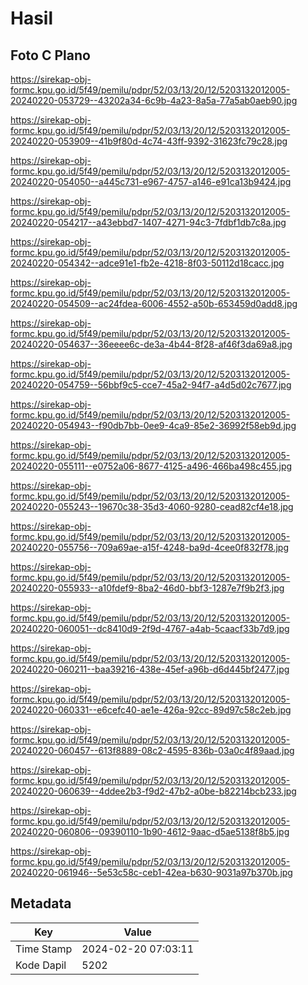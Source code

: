 # Hasil

## Foto C Plano

https://sirekap-obj-formc.kpu.go.id/5f49/pemilu/pdpr/52/03/13/20/12/5203132012005-20240220-053729--43202a34-6c9b-4a23-8a5a-77a5ab0aeb90.jpg

https://sirekap-obj-formc.kpu.go.id/5f49/pemilu/pdpr/52/03/13/20/12/5203132012005-20240220-053909--41b9f80d-4c74-43ff-9392-31623fc79c28.jpg

https://sirekap-obj-formc.kpu.go.id/5f49/pemilu/pdpr/52/03/13/20/12/5203132012005-20240220-054050--a445c731-e967-4757-a146-e91ca13b9424.jpg

https://sirekap-obj-formc.kpu.go.id/5f49/pemilu/pdpr/52/03/13/20/12/5203132012005-20240220-054217--a43ebbd7-1407-4271-94c3-7fdbf1db7c8a.jpg

https://sirekap-obj-formc.kpu.go.id/5f49/pemilu/pdpr/52/03/13/20/12/5203132012005-20240220-054342--adce91e1-fb2e-4218-8f03-50112d18cacc.jpg

https://sirekap-obj-formc.kpu.go.id/5f49/pemilu/pdpr/52/03/13/20/12/5203132012005-20240220-054509--ac24fdea-6006-4552-a50b-653459d0add8.jpg

https://sirekap-obj-formc.kpu.go.id/5f49/pemilu/pdpr/52/03/13/20/12/5203132012005-20240220-054637--36eeee6c-de3a-4b44-8f28-af46f3da69a8.jpg

https://sirekap-obj-formc.kpu.go.id/5f49/pemilu/pdpr/52/03/13/20/12/5203132012005-20240220-054759--56bbf9c5-cce7-45a2-94f7-a4d5d02c7677.jpg

https://sirekap-obj-formc.kpu.go.id/5f49/pemilu/pdpr/52/03/13/20/12/5203132012005-20240220-054943--f90db7bb-0ee9-4ca9-85e2-36992f58eb9d.jpg

https://sirekap-obj-formc.kpu.go.id/5f49/pemilu/pdpr/52/03/13/20/12/5203132012005-20240220-055111--e0752a06-8677-4125-a496-466ba498c455.jpg

https://sirekap-obj-formc.kpu.go.id/5f49/pemilu/pdpr/52/03/13/20/12/5203132012005-20240220-055243--19670c38-35d3-4060-9280-cead82cf4e18.jpg

https://sirekap-obj-formc.kpu.go.id/5f49/pemilu/pdpr/52/03/13/20/12/5203132012005-20240220-055756--709a69ae-a15f-4248-ba9d-4cee0f832f78.jpg

https://sirekap-obj-formc.kpu.go.id/5f49/pemilu/pdpr/52/03/13/20/12/5203132012005-20240220-055933--a10fdef9-8ba2-46d0-bbf3-1287e7f9b2f3.jpg

https://sirekap-obj-formc.kpu.go.id/5f49/pemilu/pdpr/52/03/13/20/12/5203132012005-20240220-060051--dc8410d9-2f9d-4767-a4ab-5caacf33b7d9.jpg

https://sirekap-obj-formc.kpu.go.id/5f49/pemilu/pdpr/52/03/13/20/12/5203132012005-20240220-060211--baa39216-438e-45ef-a96b-d6d445bf2477.jpg

https://sirekap-obj-formc.kpu.go.id/5f49/pemilu/pdpr/52/03/13/20/12/5203132012005-20240220-060331--e6cefc40-ae1e-426a-92cc-89d97c58c2eb.jpg

https://sirekap-obj-formc.kpu.go.id/5f49/pemilu/pdpr/52/03/13/20/12/5203132012005-20240220-060457--613f8889-08c2-4595-836b-03a0c4f89aad.jpg

https://sirekap-obj-formc.kpu.go.id/5f49/pemilu/pdpr/52/03/13/20/12/5203132012005-20240220-060639--4ddee2b3-f9d2-47b2-a0be-b82214bcb233.jpg

https://sirekap-obj-formc.kpu.go.id/5f49/pemilu/pdpr/52/03/13/20/12/5203132012005-20240220-060806--09390110-1b90-4612-9aac-d5ae5138f8b5.jpg

https://sirekap-obj-formc.kpu.go.id/5f49/pemilu/pdpr/52/03/13/20/12/5203132012005-20240220-061946--5e53c58c-ceb1-42ea-b630-9031a97b370b.jpg


## Metadata

| Key        | Value               |
| ---------- | ------------------- |
| Time Stamp | 2024-02-20 07:03:11 |
| Kode Dapil | 5202                |



